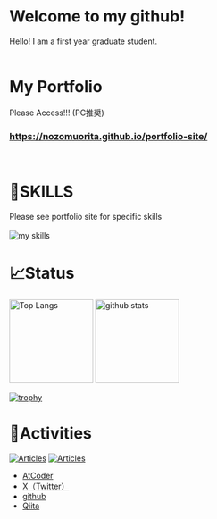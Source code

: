 <h1>Welcome to my github!</h1>
Hello! I am a first year graduate student.
<br>
<br>
<h1>My Portfolio</h1>
Please Access!!! (PC推奨)
<h3><a href="https://nozomuorita.github.io/portfolio-site/" target="_blank">https://nozomuorita.github.io/portfolio-site/</a></h3>
<br>
<h1>💪SKILLS</h1>
Please see portfolio site for specific skills
<br>
<br>
<img alt="my skills" src="https://skillicons.dev/icons?theme=light&perline=8&i=py,r,php,c,cpp,html,css,js,react,threejs,bootstrap,mysql,vite,unity,vscode,latex,heroku,git,github,bots," />

<h1>📈Status</h1>
<p align="left"> 
  <img alt="Top Langs" height="150px" src="https://github-readme-stats.vercel.app/api/top-langs/?username=nozomuorita&layout=compact&show_icons=true" />
  <img alt="github stats" height="150px" src="https://github-readme-stats.vercel.app/api?username=nozomuorita&theme=merko&show_icons=true" />
</p>

[![trophy](https://github-profile-trophy.vercel.app/?username=nozomuorita&margin-w=5)](https://github.com/nozomuorita/)

<h1>👤Activities</h1>

  [![Articles](https://badgen.org/img/qiita/nzmort1/articles?style=plastic)](https://qiita.com/nzmort1)
  [![Articles](https://badgen.org/img/zenn/nzmort/articles?style=plastic)](https://zenn.dev/nzmort)


  <ul>
      <li>
          <a href='https://atcoder.jp/users/nzm_ort'　target='_blank'>AtCoder</a>
      </li>
      <li>
          <a href='https://twitter.com/account_0818' target='_blank'>X（Twitter）</a>
      </li>
      <li><a href='https://github.com/nozomuorita', target='_blank'>github</a></li>
      <li><a href='https://qiita.com/nzmort1'>Qiita</a></li>
  </ul>